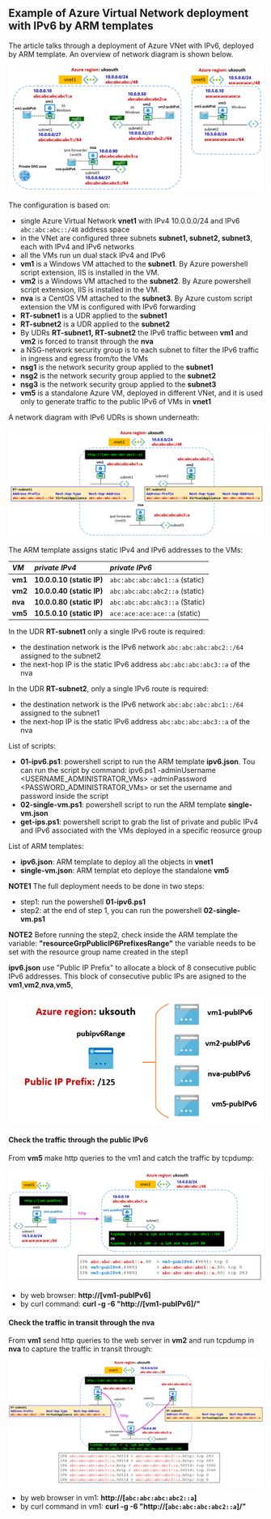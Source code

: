 <properties
pageTitle= 'IPv6 in Azure Virtual Network'
description= "IPv6 in Azure Virtual Network with ARM template"
services=""
documentationCenter="na"
authors="fabferri"
manager=""
editor=""/>

<tags
   ms.service="configuration-Example-Azure"
   ms.devlang="english"
   ms.topic="article"
   ms.tgt_pltfrm="Azure"
   ms.workload="IPv6"
   ms.date="11/12/2019"
   ms.author="fabferri" />

## Example of Azure Virtual Network deployment with IPv6 by ARM templates

The article talks through a deployment of Azure VNet with IPv6, deployed by ARM template. An overview of network diagram is shown below.

[![1]][1]

The configuration is based on:
* single Azure Virtual Network **vnet1** with IPv4 10.0.0.0/24 and IPv6 ``abc:abc:abc::/48`` address space
* in the VNet are configured three subnets **subnet1, subnet2, subnet3**, each with IPv4 and IPv6 networks
* all the VMs run un dual stack IPv4 and IPv6
* **vm1** is a Windows VM attached to the **subnet1**. By Azure powershell script extension, IIS is installed in the VM.
* **vm2** is a Windows VM attached to the **subnet2**. By Azure powershell script extension, IIS is installed in the VM.
* **nva** is a CentOS VM attached to the **subnet3**. By Azure custom script extension the VM is configured with IPv6 forwarding
* **RT-subnet1** is a UDR applied to the **subnet1**
* **RT-subnet2** is a UDR applied to the **subnet2**
* By UDRs **RT-subnet1, RT-subnet2** the IPv6 traffic between **vm1** and **vm2** is forced to transit through the **nva**
* a NSG-network security group is to each subnet to filter the IPv6 traffic in ingress and egress from/to the VMs
* **nsg1** is the network security group applied to the **subnet1**
* **nsg2** is the network security group applied to the **subnet2**
* **nsg3** is the network security group applied to the **subnet3**
* **vm5** is a standalone Azure VM, deployed in different VNet, and it is used only to generate traffic to the public IPv6 of VMs in **vnet1**  

A network diagram with IPv6 UDRs is shown underneath:

[![2]][2]

The ARM template assigns static IPv4 and IPv6 addresses to the VMs:

| *VM*       | *private IPv4*            | *private IPv6*                 |
| :--------- | :------------------------ |:------------------------------ |
| **vm1**    | **10.0.0.10 (static IP)** | ``abc:abc:abc:abc1::a`` (static)   |
| **vm2**    | **10.0.0.40 (static IP)** | ``abc:abc:abc:abc2::a`` (static)   |
| **nva**    | **10.0.0.80 (static IP)** | ``abc:abc:abc:abc3::a`` (Static)   |
| **vm5**    | **10.5.0.10 (static IP)** | ``ace:ace:ace:ace::a``  (static)   |

In the UDR **RT-subnet1** only a single IPv6 route is required:
* the destination network is the IPv6 network ``abc:abc:abc:abc2::/64`` assigned to the subnet2
* the next-hop IP  is the static IPv6 address ``abc:abc:abc:abc3::a`` of the nva

In the UDR **RT-subnet2**, only a single IPv6 route is required:
* the destination network is the IPv6 network ``abc:abc:abc:abc1::/64`` assigned to the subnet1
* the next-hop IP is the static IPv6 address ``abc:abc:abc:abc3::a`` of the nva


List of scripts:
* **01-ipv6.ps1**: powershell script to run the ARM template **ipv6.json**. Tou can run the script by command:
  ipv6.ps1 -adminUsername <USERNAME_ADMINISTRATOR_VMs> -adminPassword <PASSWORD_ADMINISTRATOR_VMs>
  or set the username and password inside the script
* **02-single-vm.ps1**: powershell script to run the ARM template **single-vm.json**
* **get-ips.ps1**: powershell script to grab the list of private and public IPv4 and IPv6 associated with the VMs deployed in a specific reosurce group 

List of ARM templates:
* **ipv6.json**: ARM template to deploy all the objects in **vnet1**
* **single-vm.json**: ARM templat eto deploye the standalone **vm5**


**NOTE1**
The full deployment needs to be done in two steps: 
* step1: run the powershell **01-ipv6.ps1**
* step2: at the end of step 1,  you can run the powershell **02-single-vm.ps1**


**NOTE2**
Before running the step2, check inside the ARM template the variable: **"resourceGrpPublicIP6PrefixesRange"** 
the variable needs to be set with the resource group name created in the step1
 

**ipv6.json** use "Public IP Prefix" to allocate a block of 8 consecutive public IPv6 addresses. 
This block of consecutive public IPs are asigned to the **vm1**,**vm2**,**nva**,**vm5**, 
 
[![3]][3]


#### <a name="IPv6"></a>Check the traffic through the public IPv6
From **vm5** make http queries to the vm1 and catch the traffic by tcpdump:

[![4]][4]

* by web browser: **http://[vm1-pubIPv6]**
* by curl command: **curl -g -6 "http://[vm1-pubIPv6]/"**



#### <a name="IPv6"></a>Check the traffic in transit through the nva
From **vm1**  send http queries to the web server in **vm2** and run tcpdump in **nva** to capture the traffic in transit through:

[![5]][5]


* by web browser in vm1: **http://[``abc:abc:abc:abc2::a``]**
* by curl command in vm1: **curl -g -6 "http://[``abc:abc:abc:abc2::a``]/"**


<!--Image References-->

[1]: ./media/network-diagram.png "network overview"
[2]: ./media/udr.png "network diagram with UDR"
[3]: ./media/public-ip-prefix.png "public ip prefix"
[4]: ./media/traffic-public-ip.png "traffic through public IPv6"
[5]: ./media/traffic-private-ip.png "traffic through private IPv6"

<!--Link References-->

